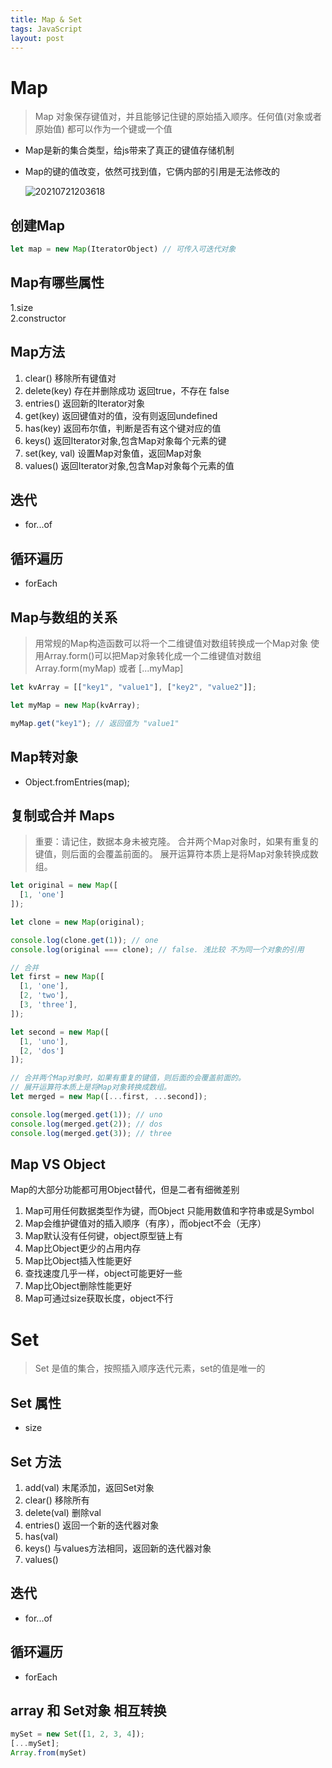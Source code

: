 ```yaml
---
title: Map & Set
tags: JavaScript
layout: post
---
```


# Map

> Map 对象保存键值对，并且能够记住键的原始插入顺序。任何值(对象或者原始值) 都可以作为一个键或一个值

- Map是新的集合类型，给js带来了真正的键值存储机制
- Map的键的值改变，依然可找到值，它俩内部的引用是无法修改的

    ![20210721203618](https://cdn.jsdelivr.net/gh/moxiaodegu/ImageHosting/imagesBlogs/20210721203618.png)

## 创建Map

```javascript
let map = new Map(IteratorObject) // 可传入可迭代对象
```

## Map有哪些属性

1.size  
2.constructor

## Map方法

1. clear() 移除所有键值对
2. delete(key) 存在并删除成功 返回true，不存在 false
3. entries() 返回新的Iterator对象
4. get(key) 返回键值对的值，没有则返回undefined
5. has(key) 返回布尔值，判断是否有这个键对应的值
6. keys() 返回Iterator对象,包含Map对象每个元素的键
7. set(key, val) 设置Map对象值，返回Map对象
8. values() 返回Iterator对象,包含Map对象每个元素的值

## 迭代

- for...of

## 循环遍历

- forEach

## Map与数组的关系

> 用常规的Map构造函数可以将一个二维键值对数组转换成一个Map对象
> 使用Array.form()可以把Map对象转化成一个二维键值对数组Array.form(myMap) 或者 [...myMap]

```javascript
let kvArray = [["key1", "value1"], ["key2", "value2"]];

let myMap = new Map(kvArray);

myMap.get("key1"); // 返回值为 "value1"

```

## Map转对象

- Object.fromEntries(map);

## 复制或合并 Maps

> 重要：请记住，数据本身未被克隆。
> 合并两个Map对象时，如果有重复的键值，则后面的会覆盖前面的。
> 展开运算符本质上是将Map对象转换成数组。

```javascript
let original = new Map([
  [1, 'one']
]);

let clone = new Map(original);

console.log(clone.get(1)); // one
console.log(original === clone); // false. 浅比较 不为同一个对象的引用

// 合并
let first = new Map([
  [1, 'one'],
  [2, 'two'],
  [3, 'three'],
]);

let second = new Map([
  [1, 'uno'],
  [2, 'dos']
]);

// 合并两个Map对象时，如果有重复的键值，则后面的会覆盖前面的。
// 展开运算符本质上是将Map对象转换成数组。
let merged = new Map([...first, ...second]);

console.log(merged.get(1)); // uno
console.log(merged.get(2)); // dos
console.log(merged.get(3)); // three

```

## Map VS Object

Map的大部分功能都可用Object替代，但是二者有细微差别

1. Map可用任何数据类型作为键，而Object 只能用数值和字符串或是Symbol
2. Map会维护键值对的插入顺序（有序），而object不会（无序）
3. Map默认没有任何键，object原型链上有
4. Map比Object更少的占用内存
5. Map比Object插入性能更好
6. 查找速度几乎一样，object可能更好一些
7. Map比Object删除性能更好
8. Map可通过size获取长度，object不行

# Set

> Set 是值的集合，按照插入顺序迭代元素，set的值是唯一的

## Set 属性

- size

## Set 方法

1. add(val) 末尾添加，返回Set对象
2. clear() 移除所有
3. delete(val) 删除val
4. entries() 返回一个新的迭代器对象
5. has(val)
6. keys() 与values方法相同，返回新的迭代器对象
7. values()

## 迭代

- for...of

## 循环遍历

- forEach

## array 和 Set对象 相互转换

```javascript
mySet = new Set([1, 2, 3, 4]);
[...mySet];  
Array.from(mySet)
```
